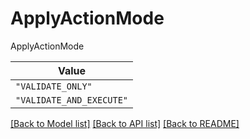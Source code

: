 # ApplyActionMode

ApplyActionMode

| **Value** |
| --------- |
| `"VALIDATE_ONLY"` |
| `"VALIDATE_AND_EXECUTE"` |


[[Back to Model list]](../../../README.md#models-v1-link) [[Back to API list]](../../../README.md#apis-v1-link) [[Back to README]](../../../README.md)
